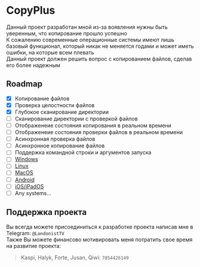 # CopyPlus

Данный проект разработан мной из-за воявления нужны быть уверенным, что копирование прошло успешно<br/>
К сожалению современные операционные системы имеют лишь базовый функционал, который никак не меняется годами и может иметь ошибки, на которые всем плевать<br/>
Данный проект должен решить вопрос с копированием файлов, сделав его более надежным<br/>

## Roadmap

- [x] Копирование файлов
- [x] Проверка целостности файлов
- [x] Глубокое сканирование директории
- [ ] Сканирование директории с проверкой файлов
- [ ] Отображенеие состояния копирования в реальном времени
- [ ] Отображенеие состояния проверки файлов в реальном времени
- [ ] Асинхронная проверка файлов
- [ ] Асинхронное копирование файлов
- [ ] Поддержка командной строки и аргументов запуска
- [ ] [Windows](https://github.com/vse3211/CopyPlus/milestone/1)
- [ ] [Linux](https://github.com/vse3211/CopyPlus/milestone/2)
- [ ] [MacOS](https://github.com/vse3211/CopyPlus/milestone/3)
- [ ] [Android](https://github.com/vse3211/CopyPlus/milestone/4)
- [ ] [iOS/iPadOS](https://github.com/vse3211/CopyPlus/milestone/5)
- [ ] Any systems...

## Поддержка проекта
Вы всегда можете присоединиться к разработке проекта написав мне в Telegram: `@LondonistTV`<br/>
Также Вы можете финансово мотивировать меня потратить свое время на развитие проекта:<br/>
> Kaspi, Halyk, Forte, Jusan, Qiwi: `7054426149`

